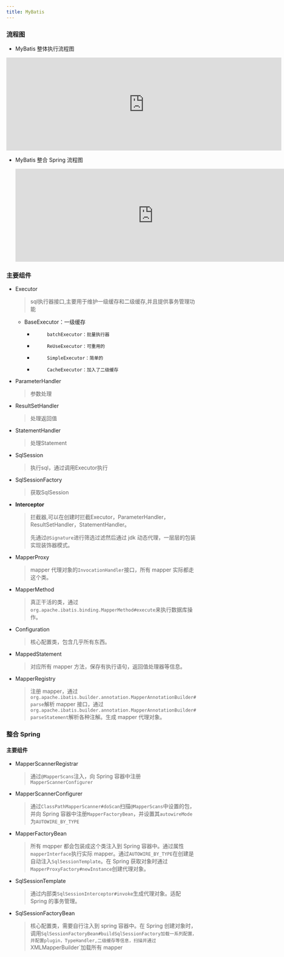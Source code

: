 ```yaml
---
title: MyBatis
---
```


### 流程图

- MyBatis 整体执行流程图

<iframe id="embed_dom" name="embed_dom" frameborder="0" style="display:block;width:725px; height:245px;" src="https://www.processon.com/embed/6194d85463768938bc8f076e"></iframe>

- MyBatis 整合 Spring 流程图

  <iframe id="embed_dom" name="embed_dom" frameborder="0" style="display:block;width:725px; height:245px;" src="https://www.processon.com/embed/6197805563768938bc95b5c1"></iframe>

### 主要组件

- Executor

  > sql执行器接口,主要用于维护一级缓存和二级缓存,并且提供事务管理功能

  - BaseExecutor：一级缓存

     *          batchExecutor：批量执行器

     *          ReUseExecutor：可重用的

     *          SimpleExecutor：简单的

     *          CacheExecutor：加入了二级缓存

- ParameterHandler

  > 参数处理

- ResultSetHandler

  > 处理返回值

- StatementHandler

  > 处理Statement

- SqlSession

  > 执行sql，通过调用Executor执行

- SqlSessionFactory

  > 获取SqlSession

- **Interceptor**

  > 拦截器,可以在创建时拦截Executor，ParameterHandler，ResultSetHandler，StatementHandler。
  >
  > 先通过`@Signature`进行筛选过滤然后通过 jdk 动态代理，一层层的包装实现装饰器模式。

- MapperProxy

  > mapper 代理对象的`InvocationHandler`接口，所有 mapper 实际都走这个类。

- MapperMethod

  > 真正干活的类，通过`org.apache.ibatis.binding.MapperMethod#execute`来执行数据库操作。

- Configuration

  > 核心配置类，包含几乎所有东西。

- MappedStatement

  > 对应所有 mapper 方法，保存有执行语句，返回值处理器等信息。

- MapperRegistry

  > 注册 mapper，通过`org.apache.ibatis.builder.annotation.MapperAnnotationBuilder#parse`解析 mapper 接口，通过`org.apache.ibatis.builder.annotation.MapperAnnotationBuilder#parseStatement`解析各种注解。生成 mapper 代理对象。

### 整合 Spring

#### 主要组件

- MapperScannerRegistrar

  > 通过`@MapperScans`注入，向 Spring 容器中注册`MapperScannerConfigurer`

- MapperScannerConfigurer

  > 通过`ClassPathMapperScanner#doScan`扫描`@MapperScans`中设置的包，并向 Spring 容器中注册`MapperFactoryBean`，并设置其`autowireMode`为`AUTOWIRE_BY_TYPE`

- MapperFactoryBean

  > 所有 mqpper 都会包装成这个类注入到 Spring 容器中。通过属性`mapperInterface`执行实际 mapper。通过`AUTOWIRE_BY_TYPE`在创建是自动注入`SqlSessionTemplate`。在 Spring 获取对象时通过`MapperProxyFactory#newInstance`创建代理对象。

- SqlSessionTemplate

  > 通过内部类`SqlSessionInterceptor#invoke`生成代理对象。适配 Spring 的事务管理。

- SqlSessionFactoryBean

  > 核心配置类，需要自行注入到 spring 容器中。在 Spring 创建对象时，调用`SqlSessionFactoryBean#buildSqlSessionFactory加载一系列配置，并配置plugin，TypeHandler,二级缓存等信息，扫描并通过`XMLMapperBuilder`加载所有 mapper